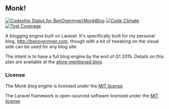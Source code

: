 ## Monk!

[ ![Codeship Status for BenOvermyer/MonkBlog](https://codeship.com/projects/9c0892b0-5ff9-0132-ae75-2696ea524dd6/status)](https://codeship.com/projects/51582) [ ![Code Climate](https://codeclimate.com/github/BenOvermyer/MonkBlog/badges/gpa.svg)](https://codeclimate.com/github/BenOvermyer/MonkBlog) [ ![Test Coverage](https://codeclimate.com/github/BenOvermyer/MonkBlog/badges/coverage.svg)](https://codeclimate.com/github/BenOvermyer/MonkBlog)

A blogging engine built on Laravel. It's specifically built for my personal blog, http://benovermyer.com, though with a bit of tweaking on the visual side can be used for any blog site.

The intent is to have a full blog engine by the end of Q1 2015. Details on this plan are available at the [afore-mentioned blog](http://benovermyer.com).

### License

The Monk blog engine is licensed under the  [MIT license](http://opensource.org/licenses/MIT)

The Laravel framework is open-sourced software licensed under the [MIT license](http://opensource.org/licenses/MIT)
